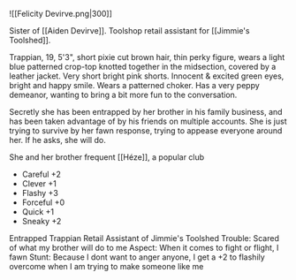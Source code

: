 ![[Felicity Devirve.png|300]]

Sister of [[Aiden Devirve]]. Toolshop retail assistant for [[Jimmie's Toolshed]].

Trappian, 19, 5'3", short pixie cut brown hair, thin perky figure, wears a light blue patterned crop-top knotted together in the midsection, covered by a leather jacket. Very short bright pink shorts. Innocent & excited green eyes, bright and happy smile. Wears a patterned choker. Has a very peppy demeanor, wanting to bring a bit more fun to the conversation.

Secretly she has been entrapped by her brother in his family business, and has been taken advantage of by his friends on multiple accounts. She is just trying to survive by her fawn response, trying to appease everyone around her. If he asks, she will do.

She and her brother frequent [[Héze]], a popular club

- Careful +2
- Clever +1
- Flashy +3
- Forceful +0
- Quick +1
- Sneaky +2

Entrapped Trappian Retail Assistant of Jimmie's Toolshed
Trouble: Scared of what my brother will do to me
Aspect: When it comes to fight or flight, I fawn
Stunt: Because I dont want to anger anyone, I get a +2 to flashily overcome when I am trying to make someone like me